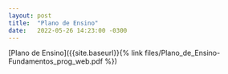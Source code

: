 ```yaml
---
layout: post
title:  "Plano de Ensino"
date:   2022-05-26 14:23:00 -0300
---
```


[Plano de Ensino]({{site.baseurl}}{% link files/Plano_de_Ensino-Fundamentos_prog_web.pdf %})


